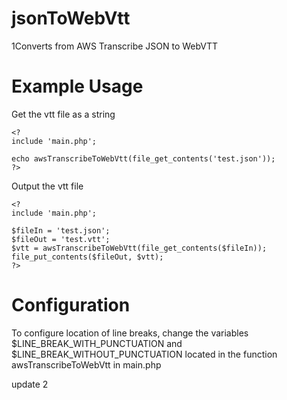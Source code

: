 # jsonToWebVtt
1Converts from AWS Transcribe JSON to WebVTT

# Example Usage
Get the vtt file as a string
```
<?
include 'main.php';

echo awsTranscribeToWebVtt(file_get_contents('test.json'));
?>
```
Output the vtt file
```
<?
include 'main.php';

$fileIn = 'test.json';
$fileOut = 'test.vtt';
$vtt = awsTranscribeToWebVtt(file_get_contents($fileIn));
file_put_contents($fileOut, $vtt);
?>
```
# Configuration
To configure location of line breaks, change the variables $LINE_BREAK_WITH_PUNCTUATION and $LINE_BREAK_WITHOUT_PUNCTUATION located in the function awsTranscribeToWebVtt in main.php

update 2
